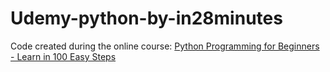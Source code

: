 # Udemy-python-by-in28minutes
Code created during the online course:
<a href="https://www.udemy.com/python-tutorial-for-beginners/" target="_blank">Python Programming for Beginners - Learn in 100 Easy Steps</a>

